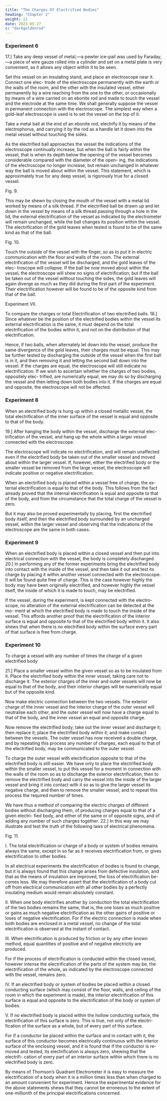 ```yaml
---
title: "The Charges Of Electrified Bodies"
heading: "Chapter 2"
weight: 12
date: 2023-05-27
c: "darkgoldenrod"
---
```




### Experiment 6

17.] Take any deep vessel of metal,—a pewter ice-pail was used by Faraday,—a piece of wire gauze rolled into a cylinder and set on a metal plate is very convenient, as it allows any object within it to be seen.

Set this vessel on an insulating stand, and place an electroscope near it. Connect one elec- trode of the electroscope permanently with the earth or the walls of the room, and the other with the insulated vessel, either permanently by a wire reaching from the one to the other, or occasionally by means of a wire carried on an ebonite rod and made to touch the vessel and the electrode at the same time. We shall generally suppose the vessel in permanent connection with the electroscope. The simplest way when a gold-leaf electroscope is used is to set the vessel on the top of it.

Take a metal ball at the end of an ebonite rod, electrify it by means of the electrophorus, and carrying it by the rod as a handle let it down into the metal vessel without touching the sides.

As the electrified ball approaches the vessel the indications of the electroscope continually increase, but when the ball is fairly within the vessel, that is when its depth below the opening of the vessel becomes considerable compared with the diameter of the open- ing, the indications of the electroscope no longer increase, but remain unchanged in whatever way the ball is moved about within the vessel. This statement, which is approximately true for any deep vessel, is rigorously true for a closed vessel.

Fig. 9.

This may be shewn by closing the mouth of the vessel with a metal lid worked by means of a silk thread. If the electrified ball be drawn up and let down in the vessel by means of a silk thread passing through a hole in the lid, the external electrification of the vessel as indicated by the electrometer will remain unchanged, while the ball changes its position within the vessel. The electrification of the gold leaves when tested is found to be of the same kind as that of the ball.

Fig. 10.

Touch the outside of the vessel with the finger, so as to put it in electric communication with the floor and walls of the room. The external electrification of the vessel will be discharged, and the gold leaves of the elec- troscope will collapse. If the ball be now moved about within the vessel, the electroscope will shew no signs of electrification; but if the ball be taken out of the vessel without touching the sides, the gold leaves will again diverge as much as they did during the first part of the experiment. Their electrification however will be found to be of the opposite kind from that of the ball.

Experiment VII.

To compare the charges or total Electrification of two electrified balls.
18.] Since whatever be the position of the electrified bodies within the vessel its external electrification is the same, it must depend on the total electrification of the bodies within it, and not on the distribution of that electrification. 

Hence, if two balls, when alternately let down into the vessel, produce
the same divergence of the gold leaves, their charges must be equal. This may
be further tested by discharging the outside of the vessel when the first ball
is in it, and then removing it and letting the second ball down into the vessel.
If the charges are equal, the electroscope will still indicate no electrification.
If we wish to ascertain whether the charges of two bodies, oppositely elec-
trified, are numerically equal, we may do so by discharging the vessel and
then letting down both bodies into it. If the charges are equal and opposite,
the electroscope will not be affected.


### Experiment 8

When an electrified body is hung up within a closed metallic vessel, the total electrification of the inner surface of the vessel is equal and opposite to that of the body.



19.] After hanging the body within the vessel, discharge the external elec- trification of the vessel, and hang up the whole within a larger vessel connected with the electroscope. 

The electroscope will indicate no electrification, and will remain unaffected even if the electrified body be taken out of the smaller vessel and moved about within the larger vessel. If, however, either the electrified body or the smaller vessel be removed from the large vessel, the electroscope will indicate positive or negative electrification. 

When an electrified body is placed within a vessel free of charge, the ex- ternal electrification is equal to that of the body. This follows from the fact already proved that the internal electrification is equal and opposite to that of the body, and from the circumstance that the total charge of the vessel is zero.

But it may also be proved experimentally by placing, first the electrified body itself, and then the electrified body surrounded by an uncharged vessel, within the larger vessel and observing that the indications of the electroscope are the same in both cases.


### Experiment 9

When an electrified body is placed within a closed vessel and then put into electrical connection with the vessel, the body is completely discharged. 20.] In performing any of the former experiments bring the electrified body into contact with the inside of the vessel, and then take it out and test its charge by placing it within another vessel connected with the electroscope. It will be found quite free of charge. This is the case however highly the body may have been originally electrified, and however highly the vessel itself, the inside of which it is made to touch, may be electrified.

If the vessel, during the experiment, is kept connected with the electro- scope, no alteration of the external electrification can be detected at the mo- ment at which the electrified body is made to touch the inside of the vessel. This affords another proof that the electrification of the interior surface is equal and opposite to that of the electrified body within it. It also shews that when there is no electrified body within the surface every part of that surface is free from charge.

### Experiment 10

To charge a vessel with any number of times the charge of a given electrified body

21.] Place a smaller vessel within the given vessel so as to be insulated from it. Place the electrified body within the inner vessel, taking care not to discharge it. The exterior charges of the inner and outer vessels will now be equal to that of the body, and their interior charges will be numerically equal but of the opposite kind.

Now make electric connection between the two vessels. The exterior charge of the inner vessel and the interior charge of the outer vessel will neutralise each other, and the outer vessel will now have a charge equal to that of the body, and the inner vessel an equal and opposite charge.

Now remove the electrified body; take out the inner vessel and discharge it; then replace it; place the electrified body within it; and make contact between the vessels. The outer vessel has now received a double charge, and
by repeating this process any number of charges, each equal to that of the electrified body, may be communicated to the outer vessel. 

To charge the outer vessel with electrification opposite to that of the electrified body is still easier. We have only to place the electrified body within the smaller vessel, to put this vessel for a moment in connection with the walls of the room so as to discharge the exterior electrification, then to remove the electrified body and carry the vessel into the inside of the larger vessel and bring it into contact with it so as to give the larger vessel its negative charge, and then to remove the smaller vessel, and to repeat this process the required number of times.

We have thus a method of comparing the electric charges of different bodies without discharging them, of producing charges equal to that of a given electri- fied body, and either of the same or of opposite signs, and of adding any number of such charges together. 22.] In this way we may illustrate and test the truth of the following laws of electrical phenomena.

Fig. 11.


I. The total electrification or charge of a body or system of bodies remains
always the same, except in so far as it receives electrification from, or gives
electrification to other bodies.

In all electrical experiments the electrification of bodies is found to change, but it is always found that this change arises from defective insulation, and that as the means of insulation are improved, the loss of electrification be- comes less. We may therefore assert that the electrification of a body cut off from electrical communication with all other bodies by a perfectly insulating medium would remain absolutely constant.

II. When one body electrifies another by conduction the total electrification of the two bodies remains the same, that is, the one loses as much positive or gains as much negative electrification as the other gains of positive or loses of negative electrification. For if the electric connection is made when both bodies are enclosed in a metal vessel, no change of the total electrification is observed at the instant of contact.

III. When electrification is produced by friction or by any other known method, equal quantities of positive and of negative electricity are produced. 

For if the process of electrification is conducted within the closed vessel, however intense the electrification of the parts of the system may be, the electrification of the whole, as indicated by the electroscope connected with the vessel, remains zero.

IV. If an electrified body or system of bodies be placed within a closed
conducting surface (which may consist of the floor, walls, and ceiling of the
room in which the experiment is made), the interior electrification of this
surface is equal and opposite to the electrification of the body or system of
bodies.

V. If no electrified body is placed within the hollow conducting surface, the electrification of this surface is zero. This is true, not only of the electri- fication of the surface as a whole, but of every part of this surface. 

For if a conductor be placed within the surface and in contact with it, the surface of this conductor becomes electrically continuous with the interior surface of the enclosing vessel, and it is found that if the conductor is re- moved and tested, its electrification is always zero, shewing that the electrifi- cation of every part of an interior surface within which there is no electrified body is zero.

By means of Thomson’s Quadrant Electrometer it is easy to measure the electrification of a body when it is a million times less than when charged to an amount convenient for experiment. Hence the experimental evidence for the above statements shews that they cannot be erroneous to the extent of one-millionth of the principal electrifications concerned.


